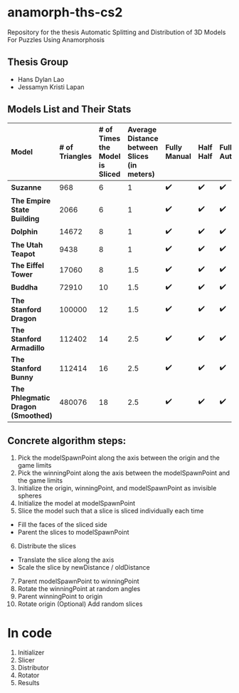 # anamorph-ths-cs2
Repository for the thesis Automatic Splitting and Distribution of 3D Models For Puzzles Using Anamorphosis

## Thesis Group 
- Hans Dylan Lao
- Jessamyn Kristi Lapan

## Models List and Their Stats

| Model | # of Triangles | # of Times the Model is Sliced | Average Distance between Slices (in meters) | Fully Manual | Half Half | Fully Automatic | 
| :---- | :-------------- | :------------------------------ | :------------------------------------------- | :------------ | :------------ | :--------------- |
| **Suzanne** | 968 | 6 | 1 | ✔️ | ✔️ | ✔️                                 
| **The Empire State Building** | 2066 | 6 | 1 | ✔️ | ✔️ | ✔️     
| **Dolphin** | 14672 | 8 | 1 | ✔️ | ✔️ | ✔️     
| **The Utah Teapot** | 9438 | 8 | 1 | ✔️ | ✔️ | ✔️     
| **The Eiffel Tower** | 17060 | 8 | 1.5 | ✔️ | ✔️ | ✔️     
| **Buddha** | 72910 | 10 | 1.5 | ✔️ | ✔️ | ✔️     
| **The Stanford Dragon** | 100000 | 12 | 1.5 | ✔️ | ✔️ | ✔️     
| **The Stanford Armadillo** | 112402 | 14 | 2.5 | ✔️ | ✔️ | ✔️     
| **The Stanford Bunny** | 112414 | 16 | 2.5 | ✔️ | ✔️ | ✔️     
| **The Phlegmatic Dragon (Smoothed)** | 480076 | 18 | 2.5 | ✔️ | ✔️ | ✔️     

## Concrete algorithm steps:
01.  Pick the modelSpawnPoint along the axis between the origin and the game limits
02.  Pick the winningPoint along the axis between the modelSpawnPoint and the game limits
03.  Initialize the origin, winningPoint, and modelSpawnPoint as invisible spheres
04.  Initialize the model at modelSpawnPoint
05.  Slice the model such that a slice is sliced individually each time
- Fill the faces of the sliced side
- Parent the slices to modelSpawnPoint
06.  Distribute the slices
- Translate the slice along the axis
- Scale the slice by newDistance / oldDistance
07.  Parent modelSpawnPoint to winningPoint
08.  Rotate the winningPoint at random angles
09.  Parent winningPoint to origin
10.  Rotate origin
(Optional) Add random slices

# In code
1. Initializer
2. Slicer
3. Distributor
4. Rotator
5. Results
